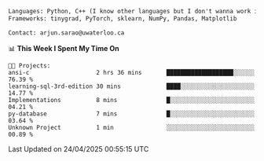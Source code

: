 ```txt
Languages: Python, C++ (I know other languages but I don't wanna work in em)
Frameworks: tinygrad, PyTorch, sklearn, NumPy, Pandas, Matplotlib

Contact: arjun.sarao@uwaterloo.ca
```

<!--START_SECTION:waka-->
📊 **This Week I Spent My Time On** 

```text
🐱‍💻 Projects: 
ansi-c                   2 hrs 36 mins       ███████████████████░░░░░░   76.39 % 
learning-sql-3rd-edition 30 mins             ████░░░░░░░░░░░░░░░░░░░░░   14.77 % 
Implementations          8 mins              █░░░░░░░░░░░░░░░░░░░░░░░░   04.21 % 
py-database              7 mins              █░░░░░░░░░░░░░░░░░░░░░░░░   03.64 % 
Unknown Project          1 min               ░░░░░░░░░░░░░░░░░░░░░░░░░   00.89 % 
```


 Last Updated on 24/04/2025 00:55:15 UTC
<!--END_SECTION:waka-->
